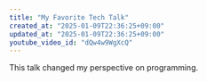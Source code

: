 ```yaml
---
title: "My Favorite Tech Talk"
created_at: "2025-01-09T22:36:25+09:00"
updated_at: "2025-01-09T22:36:25+09:00"
youtube_video_id: "dQw4w9WgXcQ"
---
```

This talk changed my perspective on programming.
